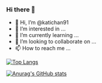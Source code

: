 ### Hi there 👋

<!--
**RyotaKC/RyotaKC** is a ✨ _special_ ✨ repository because its `README.md` (this file) appears on your GitHub profile.-->


- 👋 Hi, I’m @katichan91
- 👀 I’m interested in ...
- 🌱 I’m currently learning ...
- 💞️ I’m looking to collaborate on ...
- 📫 How to reach me ...


<!---
katichan91/katichan91 is a ✨ special ✨ repository because its `README.md` (this file) appears on your GitHub profile.
You can click the Preview link to take a look at your changes.
--->

[![Top Langs](https://github-readme-stats.vercel.app/api/top-langs/?username=RyotaKC&layout=compact&theme=onedark)](https://github.com/anuraghazra/github-readme-stats)

[![Anurag's GitHub stats](https://github-readme-stats.vercel.app/api?username=RyotaKC&theme=dark&show_icons=true)](https://github.com/anuraghazra/github-readme-stats)


